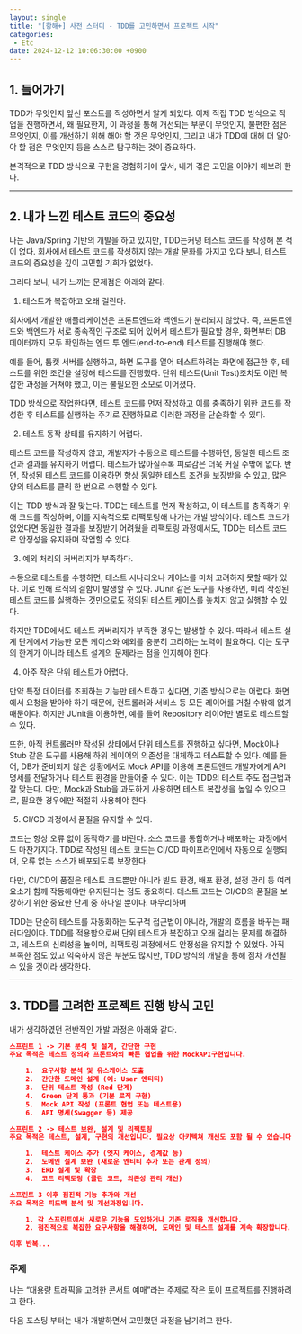 ```yaml
---
layout: single
title: "[항해+] 사전 스터디 - TDD를 고민하면서 프로젝트 시작"
categories: 
 - Etc
date: 2024-12-12 10:06:30:00 +0900
---
```


## 1. 들어가기

TDD가 무엇인지 앞선 포스트를 작성하면서 알게 되었다. 이제 직접 TDD 방식으로 작업을 진행하면서, 왜 필요한지, 이 과정을 통해 개선되는 부분이 무엇인지, 불편한 점은 무엇인지, 이를 개선하기 위해 해야 할 것은 무엇인지, 그리고 내가 TDD에 대해 더 알아야 할 점은 무엇인지 등을 스스로 탐구하는 것이 중요하다.

본격적으로 TDD 방식으로 구현을 경험하기에 앞서, 내가 겪은 고민을 이야기 해보려 한다.

---

## 2. 내가 느낀 테스트 코드의 중요성

나는 Java/Spring 기반의 개발을 하고 있지만, TDD는커녕 테스트 코드를 작성해 본 적이 없다. 회사에서 테스트 코드를 작성하지 않는 개발 문화를 가지고 있다 보니, 테스트 코드의 중요성을 깊이 고민할 기회가 없었다.

그러다 보니, 내가 느끼는 문제점은 아래와 같다.

1. 테스트가 복잡하고 오래 걸린다.

회사에서 개발한 애플리케이션은 프론트엔드와 백엔드가 분리되지 않았다. 즉, 프론트엔드와 백엔드가 서로 종속적인 구조로 되어 있어서 테스트가 필요할 경우, 화면부터 DB 데이터까지 모두 확인하는 엔드 투 엔드(end-to-end) 테스트를 진행해야 했다.

예를 들어, 톰캣 서버를 실행하고, 화면 도구를 열어 테스트하려는 화면에 접근한 후, 테스트를 위한 조건을 설정해 테스트를 진행했다. 단위 테스트(Unit Test)조차도 이런 복잡한 과정을 거쳐야 했고, 이는 불필요한 소모로 이어졌다.

TDD 방식으로 작업한다면, 테스트 코드를 먼저 작성하고 이를 충족하기 위한 코드를 작성한 후 테스트를 실행하는 주기로 진행하므로 이러한 과정을 단순화할 수 있다.

2. 테스트 동작 상태를 유지하기 어렵다.

테스트 코드를 작성하지 않고, 개발자가 수동으로 테스트를 수행하면, 동일한 테스트 조건과 결과를 유지하기 어렵다. 테스트가 많아질수록 피로감은 더욱 커질 수밖에 없다. 반면, 작성된 테스트 코드를 이용하면 항상 동일한 테스트 조건을 보장받을 수 있고, 많은 양의 테스트를 클릭 한 번으로 수행할 수 있다.

이는 TDD 방식과 잘 맞는다. TDD는 테스트를 먼저 작성하고, 이 테스트를 충족하기 위해 코드를 작성하며, 이를 지속적으로 리팩토링해 나가는 개발 방식이다. 테스트 코드가 없었다면 동일한 결과를 보장받기 어려웠을 리팩토링 과정에서도, TDD는 테스트 코드로 안정성을 유지하며 작업할 수 있다.

3. 예외 처리의 커버리지가 부족하다.

수동으로 테스트를 수행하면, 테스트 시나리오나 케이스를 미처 고려하지 못할 때가 있다. 이로 인해 로직의 결함이 발생할 수 있다. JUnit 같은 도구를 사용하면, 미리 작성된 테스트 코드를 실행하는 것만으로도 정의된 테스트 케이스를 놓치지 않고 실행할 수 있다.

하지만 TDD에서도 테스트 커버리지가 부족한 경우는 발생할 수 있다. 따라서 테스트 설계 단계에서 가능한 모든 케이스와 예외를 충분히 고려하는 노력이 필요하다. 이는 도구의 한계가 아니라 테스트 설계의 문제라는 점을 인지해야 한다.

4. 아주 작은 단위 테스트가 어렵다.

만약 특정 데이터를 조회하는 기능만 테스트하고 싶다면, 기존 방식으로는 어렵다. 화면에서 요청을 받아야 하기 때문에, 컨트롤러와 서비스 등 모든 레이어를 거칠 수밖에 없기 때문이다. 하지만 JUnit을 이용하면, 예를 들어 Repository 레이어만 별도로 테스트할 수 있다.

또한, 아직 컨트롤러만 작성된 상태에서 단위 테스트를 진행하고 싶다면, Mock이나 Stub 같은 도구를 사용해 하위 레이어의 의존성을 대체하고 테스트할 수 있다. 예를 들어, DB가 준비되지 않은 상황에서도 Mock API를 이용해 프론트엔드 개발자에게 API 명세를 전달하거나 테스트 환경을 만들어줄 수 있다. 이는 TDD의 테스트 주도 접근법과 잘 맞는다. 다만, Mock과 Stub을 과도하게 사용하면 테스트 복잡성을 높일 수 있으므로, 필요한 경우에만 적절히 사용해야 한다.

5. CI/CD 과정에서 품질을 유지할 수 있다.

코드는 항상 오류 없이 동작하기를 바란다. 소스 코드를 통합하거나 배포하는 과정에서도 마찬가지다. TDD로 작성된 테스트 코드는 CI/CD 파이프라인에서 자동으로 실행되며, 오류 없는 소스가 배포되도록 보장한다.

다만, CI/CD의 품질은 테스트 코드뿐만 아니라 빌드 환경, 배포 환경, 설정 관리 등 여러 요소가 함께 작동해야만 유지된다는 점도 중요하다. 테스트 코드는 CI/CD의 품질을 보장하기 위한 중요한 단계 중 하나일 뿐이다.
마무리하며

TDD는 단순히 테스트를 자동화하는 도구적 접근법이 아니라, 개발의 흐름을 바꾸는 패러다임이다. TDD를 적용함으로써 단위 테스트가 복잡하고 오래 걸리는 문제를 해결하고, 테스트의 신뢰성을 높이며, 리팩토링 과정에서도 안정성을 유지할 수 있었다. 아직 부족한 점도 있고 익숙하지 않은 부분도 많지만, TDD 방식의 개발을 통해 점차 개선될 수 있을 것이라 생각한다.

---

## 3. TDD를 고려한 프로젝트 진행 방식 고민

내가 생각하였던 전반적인 개발 과정은 아래와 같다.

```json
스프린트 1 -> 기본 분석 및 설계, 간단한 구현
주요 목적은 테스트 정의와 프론트와의 빠른 협업을 위한 MockAPI구현입니다.

	1.	요구사항 분석 및 유스케이스 도출
	2.	간단한 도메인 설계 (예: User 엔티티)
	3.	단위 테스트 작성 (Red 단계)
	4.	Green 단계 통과 (기본 로직 구현)
	5.	Mock API 작성 (프론트 협업 또는 테스트용)
	6.	API 명세(Swagger 등) 제공

스프린트 2 -> 테스트 보완, 설계 및 리팩토링
주요 목적은 테스트, 설계, 구현의 개선입니다. 필요상 아키텍쳐 개선도 포함 될 수 있습니다.

	1.	테스트 케이스 추가 (엣지 케이스, 경계값 등)
	2.	도메인 설계 보완 (새로운 엔티티 추가 또는 관계 정의)
	3.	ERD 설계 및 확장
	4.	코드 리팩토링 (클린 코드, 의존성 관리 개선)

스프린트 3 이후 점진적 기능 추가와 개선
주요 목적은 피드백 분석 및 개선과정입니다.

	1. 각 스프린트에서 새로운 기능을 도입하거나 기존 로직을 개선합니다.
	2. 점진적으로 복잡한 요구사항을 해결하며, 도메인 및 테스트 설계를 계속 확장합니다.

이후 반복...
```

### 주제

나는 “대용량 트래픽을 고려한 콘서트 예매”라는 주제로 작은 토이 프로젝트를 진행하려고 한다. 

다음 포스팅 부터는 내가 개발하면서 고민했던 과정을 남기려고 한다.

